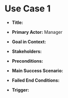 # Use Case 1

* __Title:__


* __Primary Actor:__
Manager

* __Goal in Context:__


* __Stakeholders:__


* __Preconditions:__


* __Main Success Scenario:__


* __Failed End Conditions:__


* __Trigger:__
